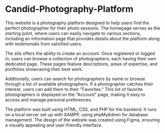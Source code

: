 # Candid-Photography-Platform

This website is a photography platform designed to help users find the perfect photographer for their photo sessions. The homepage serves as the starting point, where users can easily navigate to various sections, including an information page that provides details about the platform along with testimonials from satisfied users.

The site offers the ability to create an account. Once registered or logged in, users can browse a collection of photographers, each having their own dedicated page. These pages feature descriptions, areas of expertise, and portfolios showcasing their best work.

Additionally, users can search for photographers by name or browse through a list of available photographers. If a photographer catches their interest, users can add them to their "Favorites." This list of favorite photographers is displayed on the "Account" page, making it easy to access and manage personal preferences.

The platform was built using HTML, CSS, and PHP for the backend. It runs on a local server set up with XAMPP, using phpMyAdmin for database management. The design of the website was created using Figma, ensuring a visually appealing and user-friendly interface.

